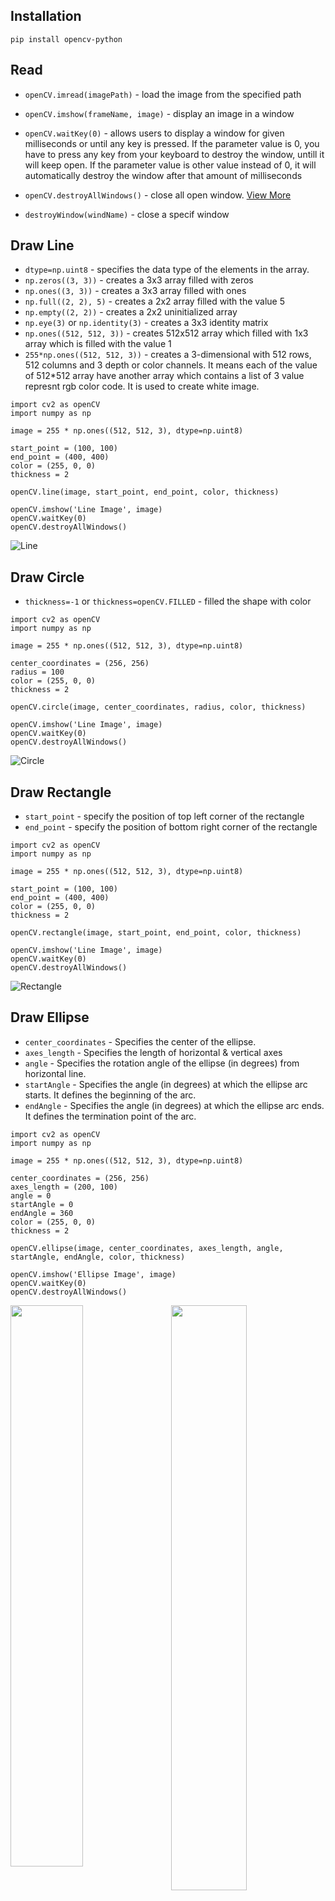 ## Installation
```
pip install opencv-python
```

## Read
- `openCV.imread(imagePath)` - load the image from the specified path

- `openCV.imshow(frameName, image)` - display an image in a window

- `openCV.waitKey(0)` -  allows users to display a window for given milliseconds or until any key is pressed. If the parameter value is 0, you have to press any key from your keyboard to destroy the window, untill it will keep open. If the parameter value is other value instead of 0, it will automatically destroy the window after that amount of milliseconds

- `openCV.destroyAllWindows()` - close all open window. [View More](https://www.geeksforgeeks.org/python-opencv-destroyallwindows-function/)

- `destroyWindow(windName)` - close a specif window

## Draw Line
- `dtype=np.uint8` - specifies the data type of the elements in the array.
- `np.zeros((3, 3))` - creates a 3x3 array filled with zeros
- `np.ones((3, 3))` - creates a 3x3 array filled with ones
- `np.full((2, 2), 5)` - creates a 2x2 array filled with the value 5
- `np.empty((2, 2))` - creates a 2x2 uninitialized array
- `np.eye(3)` or `np.identity(3)` - creates a 3x3 identity matrix
- `np.ones((512, 512, 3))` - creates 512x512 array which filled with 1x3 array which is filled with the value 1
- `255*np.ones((512, 512, 3))` - creates a 3-dimensional with 512 rows, 512 columns and 3 depth or color channels. It means each of the value of 512*512 array have another array which contains a list of 3 value represnt rgb color code. It is used to create white image.

```
import cv2 as openCV
import numpy as np

image = 255 * np.ones((512, 512, 3), dtype=np.uint8)

start_point = (100, 100)
end_point = (400, 400)
color = (255, 0, 0)
thickness = 2

openCV.line(image, start_point, end_point, color, thickness)

openCV.imshow('Line Image', image)
openCV.waitKey(0)
openCV.destroyAllWindows()

``` 
![Line](/images/drawLine.jpg)

## Draw Circle
- `thickness=-1` or `thickness=openCV.FILLED` - filled the shape with color
```
import cv2 as openCV
import numpy as np

image = 255 * np.ones((512, 512, 3), dtype=np.uint8)

center_coordinates = (256, 256)
radius = 100
color = (255, 0, 0)
thickness = 2

openCV.circle(image, center_coordinates, radius, color, thickness)

openCV.imshow('Line Image', image)
openCV.waitKey(0)
openCV.destroyAllWindows()
```
![Circle](/images/drawCircle.jpg)

## Draw Rectangle
- `start_point` - specify the position of top left corner of the rectangle
- `end_point` - specify the position of bottom right corner of the rectangle

```
import cv2 as openCV
import numpy as np

image = 255 * np.ones((512, 512, 3), dtype=np.uint8)

start_point = (100, 100)
end_point = (400, 400)
color = (255, 0, 0)
thickness = 2

openCV.rectangle(image, start_point, end_point, color, thickness)

openCV.imshow('Line Image', image)
openCV.waitKey(0)
openCV.destroyAllWindows()
```

![Rectangle](/images/drawRectangle.jpg)

## Draw Ellipse
- `center_coordinates` - Specifies the center of the ellipse.
- `axes_length` - Specifies the length of horizontal & vertical axes
- `angle` - Specifies the rotation angle of the ellipse (in degrees) from horizontal line.
- `startAngle` - Specifies the angle (in degrees) at which the ellipse arc starts. It defines the beginning of the arc.
- `endAngle` - Specifies the angle (in degrees) at which the ellipse arc ends. It defines the termination point of the arc.
```
import cv2 as openCV
import numpy as np

image = 255 * np.ones((512, 512, 3), dtype=np.uint8)

center_coordinates = (256, 256)
axes_length = (200, 100)
angle = 0 
startAngle = 0
endAngle = 360 
color = (255, 0, 0)
thickness = 2

openCV.ellipse(image, center_coordinates, axes_length, angle, startAngle, endAngle, color, thickness)

openCV.imshow('Ellipse Image', image)
openCV.waitKey(0)
openCV.destroyAllWindows()
```
<img align="right" width="49%" height="auto" src="./images/drawEllipseAngle.jpg" />
<img  width="48%" height="auto" src="./images/drawEllipse.jpg" />

## Draw Polygon
- `isClosed` - A boolean flag indicating whether the last point should be connected to the first point to form a closed loop.
- `pts` - it ontains the coordinates of the vertices of the polygon. Each row represents a vertex, and the polygon will be formed by connecting these vertices in the order they appear in the array.
```
import cv2 as openCV
import numpy as np

image = 255 * np.ones((512, 512, 3), dtype=np.uint8)

pts = np.array([
        [100, 100], 
        [300, 100], 
        [400, 200], 
        [200, 400]
    ],np.int32
)

pts = pts.reshape((-1, 1, 2))
isClosed = True
color = (255, 0, 0)
thickness = 2

openCV.polylines(image, [pts], isClosed, color, thickness)

openCV.imshow('Line Image', image)
openCV.waitKey(0)
openCV.destroyAllWindows()
```
![Polygon](/images/drawPolygon.jpg)

## Draw Text
- `position` - The coordinates (x, y) where the text should be positioned on the image.
- `fontFamily` - The font style to be used for the text. 
- `fontScale` - The scale factor that multiplies the font size.
```
import cv2 as openCV
import numpy as np

image = 255 * np.ones((512, 512, 3), dtype=np.uint8)

text = 'Hello, OpenCV!'
position = (150, 250)
fontFamily = openCV.FONT_HERSHEY_SIMPLEX
fontScale = 1
color = (255, 0, 0)
thickness = 2

openCV.putText(image, text, position, fontFamily, fontScale, color, thickness)

openCV.imshow('Line Image', image)
openCV.waitKey(0)
openCV.destroyAllWindows()
```
![Text](/images/drawText.jpg)

## Resizing
- `None` - It specifies that you're not providing explicit target dimensions for the resized image. When None is provided, OpenCV calculates the size of the output image based on the specified scaling factors.
- `camera.set(property_identifier, value)` - is used to change the resolution of a live video stream. It doesn't work with images or video, only with live video stream.
```
import cv2 as openCV
import numpy as np

imagePath="images/img1.png"
image = openCV.imread(imagePath)

new_width = 400
new_height = 300
resized_image = openCV.resize(image, (new_width, new_height))

scale_factor = 0.5
scaled_image = openCV.resize(image, None, fx=scale_factor, fy=scale_factor)

openCV.imshow('Original Image', image)
openCV.imshow('Resized Image', resized_image)
openCV.imshow('Scaled Image', scaled_image)

openCV.waitKey(0)
openCV.destroyAllWindows()
```

## Image Property
- `shape` - return a list containing (height, width, channels)
- `size` - returns the total number of elements in the image array, which is the product of its width, height, and number of channels.
- `ndim` - returns the number of dimensions of the image array. For example, grayscale images have 2 dimensions (height and width), while color images have 3 dimensions (height, width, and channels). 
- `min()` and `max()` - return the minimum and maximum pixel values in the image array, respectively.
- `mean()` and `std()` - return the mean and standard deviation of pixel values in the image array, respectively.

## Translation

- `openCV.warpAffine()` - is used to perform the image translation which takes the input image, the translation matrix, and the output image size (width, height) as parameters. The function applies the specified transformation to the input image, resulting in the translated image based on translation matrix.

- `openCV.getRotationMatrix2D()` - calculates the transformation matrix needed to perform the rotation. It takes the rotation center, the rotation angle, and the scale factor as parameters.
```
[
  [  0.70710678   0.70710678 -56.10973978]
  [ -0.70710678   0.70710678 282.53910524]
]
```
- `np.float32()` - It generate a matrix which represents the transformation to be applied to the image. It defines how much the image should be shifted in the x and y directions.
```
[
  [  1.   0. 100.]
  [  0.   1.  50.]
]
```
- `openCV.getAffineTransform()` - takes the `source points` and `destination points` as parameters and computes the transformation matrix needed to map the source points to the destination points. Source and destination set contains three points, where each point represents a vertex of a triangle. These triangles define the affine transformation.
```
[
  [  1.   0. 100.]
  [  0.   1.  50.]
]
```

Affine transformations are operations that include translation, rotation, scaling, and shearing. It represented using transformation matrices. For a 2D affine transformation, the transformation matrix is a 2x3 matrix, where each column represents the transformation applied to the x and y coordinates, and the last column represents translation.

## Splitting & Merging

__Concatenation__ involves arranging multiple images side by side or on top of each other to create a larger image. __Merging__ involves combining the pixel values of two or more images to create a new image. __Splitting__ involves separating the color chanels.

- `openCV.split(image)` - splits the input image into its individual channels: blue, green, red. The result is three separate arrays representing the intensity of each color channel across the entire image. Each pixel of given image have 3 different color value, this method separate it and blue value return in blue part and so on. Splitting an image into its individual color channels allows you to analyze or manipulate each color component separately. For example, you can perform operations such as adjusting the brightness or contrast of a specific color channel, enhancing certain colors, or creating special effects.

- `openCV.merge((b, g, r))` - merges the individual color channels. Merging the individual color channels back together is often necessary after performing operations on individual channels, such as color manipulation or filtering, to reconstruct the complete image with the desired modifications.

- `openCV.hconcat()` - is used to concatenate the images horizontally by passing a list of images to concatenate.
- `openCV.vconcat()` - is used to concatenate the images vertically by passing a list of images to concatenate.

### Uses:
__Color Correction:__ Correcting color balance in an image might need to adjust the intensity of each color chanel independently. For example, if an image appears too blue due to incorrect white balance, you can reduce the intensity of the blue channel to balance the colors.

__Image Enhancement:__ if you want to enhance the contrast of the sky in a landscape photo, you might adjust the intensity of the blue channel to make the sky more vibrant without affecting other parts of the image.

__Feature Extraction:__ Object detection rely on specific color information. For example, in medical imaging, certain tissues or structures might be more distinguishable in a particular color channel.

__Water Detection:__ Water bodies can be detected by analyzing the intensity of the blue channel. Water usually absorbs more red and green light, while reflecting more blue light, making it stand out in the blue channel.

__Night Vision:__ Green color channels are often emphasized because the human eye is most sensitive to green light. By merging a grayscale image with an enhanced green channel, you can improve visibility in low-light conditions while preserving important details.

## Arithmatic Operations

__Brightness:__ Adding a `constant` value to every pixel in an image increases its brightness, while subtracting decreases it. This operation is often used for adjusting the exposure of images.

__Contrast:__ Multiplying every pixel in an image by a `constant` value increases its contrast, while dividing decreases it. Contrast adjustment helps in enhancing the visual quality of images.

__Motion Detection:__ Subtracting one image from another can highlight the differences between them. This operation is useful in applications such as motion detection, where consecutive frames of a video are subtracted to identify moving objects.

__Masking:__ Multiplying an image by a` binary mask` (where pixel values are either 0 or 1) selectively applies the mask to the image. This technique is commonly used for image segmentation and region-of-interest extraction.

## Grayscale Image
Grayscale Image only contain a single channel representing the intensity of light at each pixel, without any color information. It is achieved by taking a `weighted sum of the Red, Green, and Blue channels` of the original image. The weights are typically chosen to match the perceived brightness of the different color channels. Finally, the resulting intensity value is assigned to each pixel in the grayscale image.

## HSV Image
An HSV color model is the most accurate color model as long as the way humans perceive colors. How humans perceive colors is not like how RGB or CMYK make colors. They are just primary colors fused to create the spectrum.

- `Hue` - It represents the color itself. It is typically represented as an angle around a color wheel, ranging from 0 to 360 degrees, covering the spectrum of colors.
- `Saturation` - It represents the purity of the color. Higher saturation values indicate more vibrant colors, while lower values approach shades of gray.
- `Value` - It represents the brightness or intensity of the color. Higher values correspond to brighter colors, while lower values approach black.

Pixel value:&nbsp;&nbsp;&nbsp;&nbsp;&nbsp;&nbsp;&nbsp;&nbsp;&nbsp;&nbsp;&nbsp;&nbsp;[240 221 210]<br>
HSV value of 240: [109  32 240]

|Angle|Color|
|---|---|
|0-60|Red|
|60-120|Yellow|
|120-180|Green|
|180-240|Cyan|
|240-300|Blue|
|300-360|Magenta|


## Blur Image
A blurred image is an image in which the sharpness or details have been reduced intentionally through a process known as blurring. Blurring is a common technique in image processing used to reduce noise, smooth out irregularities, or obscure details in an image.

```
   Original   =>    Blurred
[243 224 213] => [240 221 210]
[243 225 214] => [244 225 214]
[244 228 218] => [245 228 219]
```

## Haris Corner Detection
Harris corner detection method is used detecting interest points or corners in an image. It's particularly robust to changes in lighting conditions and image noise

- __Corner Detection Principle:__ Corners are points in an image where there are significant variations in intensity in `multiple directions`. These variations can be detected by examining the `gradient` of the image intensity.
- __Gradient Calculation:__ Harris corner detection begins by computing the gradient of the image intensity using techniques such as `Sobel`. This step provides information about the direction and magnitude of intensity changes at each pixel.
- __Structure Tensor Calculation:__ A structure tensor is computed for each pixel in the image. The structure tensor summarizes the gradient information in a local neighborhood around each pixel and describes the local structure of the image.
- __Corner Response Function:__ The Harris corner detector defines a corner response function, which evaluates how likely each pixel is to be a corner based on the eigenvalues of the structure tensor. Pixels with high corner responses are considered corner candidates.
- __Non-maximum Suppression:__ To remove redundant corner candidates and select only the most prominent corners, non-maximum suppression is applied. This process involves comparing the corner response values of neighboring pixels and retaining only the local maxima.
- __Thresholding:__ A thresholding step is often applied to the corner response values to discard weak corners and retain only the strongest ones.

- `block_size` - represents the size of the neighborhood considered for corner detection. It is the size of the kernel for the Sobel operator.
- `ksize` - Aperture parameter of the Sobel derivative used for corner detection.
- `k` - Harris detector free parameter in the equation (usually in the range of 0.04 to 0.06).
- `openCV.cornerHarris()` - returns a response map containing the corner response values for each pixel.
- `threshold = 0.01 * dst.max()` - applies thresholding to the corner response map to identify prominent corners. It calculates a threshold value as 1% of the maximum response value.
- `image[dst > threshold] = [0, 0, 255]` - it marks the detected corners on the original image by setting the color of the pixels with a corner response above the threshold to red ([0, 0, 255]).

## Contours Detection

Contours are curves joining continuous points along a boundary that have the **same color** or intensity